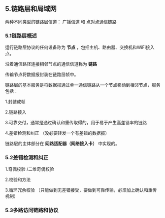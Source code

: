 ## 5.链路层和局域网

两种不同类型的链路层信道： 广播信道 和 点对点通信链路

### 5.1链路层概述

运行链路层协议的任何设备称为 **节点** ，包括主机、路由器、交换机和WiFi接入点。

沿着通信路径连接相邻节点的通信信道称为 **链路**

传输节点将数据报封装在链路层帧中。

链路层的基本服务是将数据报通过单一通信链路从一个节点移动到相邻节点，服务包括：

1.封装成帧

2.链路接入

3.可靠交付，通常是通过确认和重传取得的，用于易于产生高差错率的链路

4.差错检测和纠正 （没必要转发一个有差错的数据报）



链路层的主体部分在 **网路适配器（网络接入卡）** 中实现的。



### 5.2差错检测和纠正

1.奇偶校验 /二维奇偶校验

2.校验和方法

3.循环冗余校验 （只能做到无差错接受，要做到可靠传输，必须加上确认和重传机制）



### 5.3多路访问链路和协议

